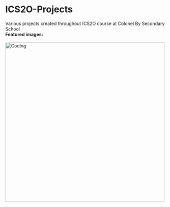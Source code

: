 # ICS2O-Projects
Various projects created throughout ICS2O course at Colonel By Secondary School
<br>
**Featured images:**
<br><br>
<img alt="Coding" width="500" src="https://i.ibb.co/xhwTzWd/Magic-8-ball.png">
